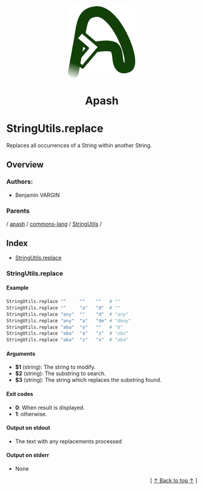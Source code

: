 
<div align="center" id="apash-top">
  <a href="https://github.com/hastec-fr/apash">
    <img alt="apash-logo" src="../../../../../../../assets/apash-logo.svg"/>
  </a>

  # Apash
</div>

# StringUtils.replace

Replaces all occurrences of a String within another String.

## Overview

### Authors:
* Benjamin VARGIN

### Parents
<!-- apash.parentBegin -->
[](../../../../.md) / [apash](../../../apash.md) / [commons-lang](../../commons-lang.md) / [StringUtils](../StringUtils.md) / 
<!-- apash.parentEnd -->

## Index

* [StringUtils.replace](#stringutilsreplace)

### StringUtils.replace

#### Example

```bash
StringUtils.replace ""     ""    ""   # ""
StringUtils.replace ""     "a"   "d"  # ""
StringUtils.replace "any"  ""    "d"  # "any"
StringUtils.replace "any"  "a"   "de" # "deny"
StringUtils.replace "aba"  "a"   ""   # "b"
StringUtils.replace "aba"  "a"   "z"  # "zbz"
StringUtils.replace "aba"  "z"   "x"  # "aba"
```

#### Arguments

* **$1** (string): The string to modify.
* **$2** (string): The substring to search.
* **$3** (string): The string which replaces the substring found.

#### Exit codes

* **0**: When result is displayed.
* **1**: otherwise.

#### Output on stdout

* The text with any replacements processed

#### Output on stderr

* None


  <div align="right">[ <a href="#apash-top">↑ Back to top ↑</a> ]</div>

